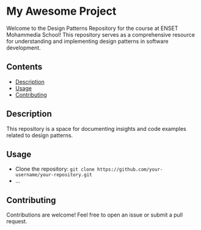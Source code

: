 # My Awesome Project

Welcome to the Design Patterns Repository for the course at ENSET Mohammedia School! This repository serves as a comprehensive resource for understanding and implementing design patterns in software development.

## Contents

- [Description](#description)
- [Usage](#usage)
- [Contributing](#contributing)

## Description

This repository is a space for documenting insights and code examples related to design patterns.

## Usage

- Clone the repository: `git clone https://github.com/your-username/your-repository.git`
- ...

## Contributing

Contributions are welcome! Feel free to open an issue or submit a pull request.

